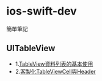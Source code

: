 # ios-swift-dev
簡單筆記

## UITableView
- 1.[TableView資料列表的基本使用](https://github.com/cs90077/ios-swift-dev/tree/tony-dev/UITableView/ltt-uitableview)
- 2.[客製化TableViewCell與Header](https://github.com/cs90077/ios-swift-dev/tree/tony-dev/UITableView/ltt-uitableview-custom)
